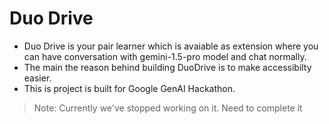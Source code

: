 # Duo Drive

- Duo Drive is your pair learner which is avaiable as extension where you can have conversation with gemini-1.5-pro model and chat normally.
- The main the reason behind building DuoDrive is to make accessibilty easier.
- This is project is built for Google GenAI Hackathon.

> Note: Currently we've stopped working on it. Need to complete it
